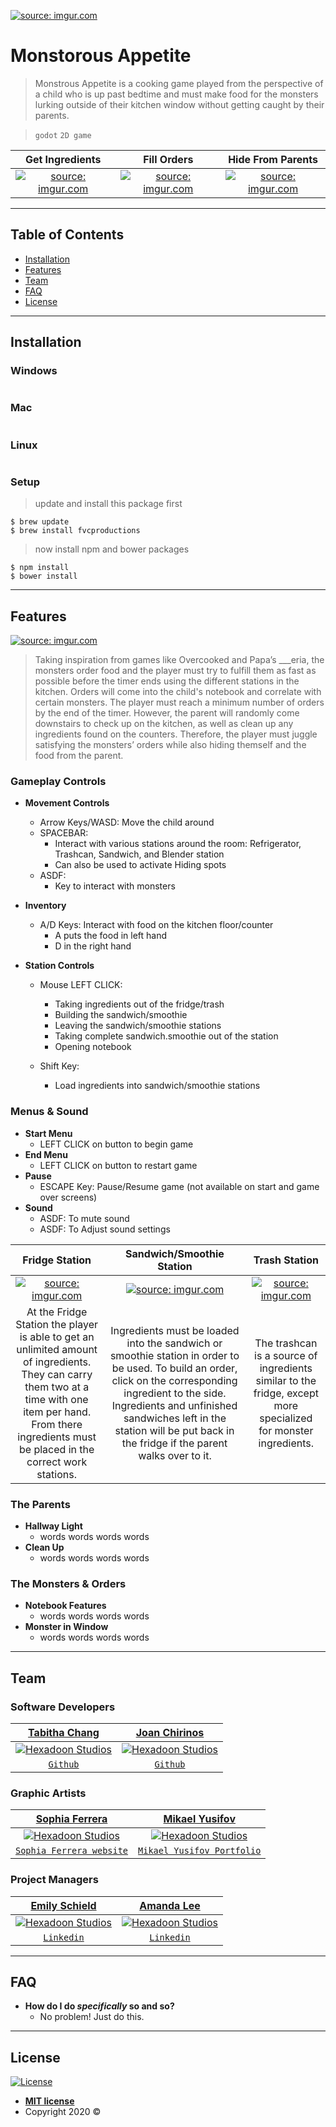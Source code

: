 <a href="https://imgur.com/ZcroWcH"><img src="https://i.imgur.com/ZcroWcH.jpg" title="source: imgur.com" /></a>

# Monstorous Appetite

> Monstrous Appetite is a cooking game played from the perspective of a child who is up past bedtime and must make food for the monsters lurking outside of their kitchen window without getting caught by their parents. 

> ``` godot ``` ``` 2D game ``` 

| <a target="_blank">**Get Ingredients**</a> | <a target="_blank">**Fill Orders**</a> | <a target="_blank">**Hide From Parents**</a> |
| :---: |:---:| :---:|
| <a href="https://imgur.com/cJRiBvo"><img src="https://i.imgur.com/cJRiBvo.png" title="source: imgur.com" /></a> | <a href="https://imgur.com/vTuJx5r"><img src="https://i.imgur.com/vTuJx5r.png" title="source: imgur.com" /></a> | <a href="https://imgur.com/WyevvNr"><img src="https://i.imgur.com/WyevvNr.png" title="source: imgur.com" /></a>  |


---

## Table of Contents

- [Installation](#installation)
- [Features](#features)
- [Team](#team)
- [FAQ](#faq)
- [License](#license)

---

## Installation

### Windows
``` code code
```

### Mac
``` code code
```

### Linux
``` code code
```

### Setup

> update and install this package first

```shell
$ brew update
$ brew install fvcproductions
```

> now install npm and bower packages

```shell
$ npm install
$ bower install
```

---

## Features
<a href="https://imgur.com/XhCBl3E"><img src="https://i.imgur.com/XhCBl3E.png" title="source: imgur.com" /></a>

 > Taking inspiration from games like Overcooked and Papa’s ___eria, the monsters order food and the player must try to fulfill them as fast as possible before the timer ends using the different stations in the kitchen. Orders will come into the child's notebook and correlate with certain monsters. The player must reach a minimum number of orders by the end of the timer. However, the parent will randomly come downstairs to check up on the kitchen, as well as clean up any ingredients found on the counters. Therefore, the player must juggle satisfying the monsters’ orders while also hiding themself and the food from the parent.


### Gameplay Controls

- **Movement Controls**
    - Arrow Keys/WASD: Move the child around
    - SPACEBAR: 
      - Interact with various stations around the room: Refrigerator, Trashcan, Sandwich, and Blender station
      - Can also be used to activate Hiding spots
    - ASDF:
      - Key to interact with monsters

- **Inventory**
    - A/D Keys: Interact with food on the kitchen floor/counter 
      - A puts the food in left hand 
      - D in the right hand
    
- **Station Controls**
    - Mouse LEFT CLICK: 
      - Taking ingredients out of the fridge/trash
      - Building the sandwich/smoothie
      - Leaving the sandwich/smoothie stations
      - Taking complete sandwich.smoothie out of the station
      - Opening notebook
    
    - Shift Key:
       - Load ingredients into sandwich/smoothie stations


### Menus & Sound
- **Start Menu**
    - LEFT CLICK on button to begin game 
- **End Menu**
    - LEFT CLICK on button to restart game
- **Pause**
    - ESCAPE Key: Pause/Resume game (not available on start and game over screens)
- **Sound**
    - ASDF: To mute sound
    - ASDF: To Adjust sound settings
    
| <a target="_blank">**Fridge Station**</a> | <a target="_blank">**Sandwich/Smoothie Station**</a> | <a target="_blank">**Trash Station**</a> |
| :---: |:---:| :---:|
| <a href="https://imgur.com/cJRiBvo"><img src="https://i.imgur.com/cJRiBvo.png" title="source: imgur.com" /></a>  | <a href="https://imgur.com/Ge6wCHk"><img src="https://i.imgur.com/Ge6wCHk.png" title="source: imgur.com" /></a> | <a href="https://imgur.com/ltUxMia"><img src="https://i.imgur.com/ltUxMia.png" title="source: imgur.com" /></a>  |
| <a target="_blank"> At the Fridge Station the player is able to get an unlimited amount of ingredients. They can carry them two at a time with one item per hand. From there ingredients must be placed in the correct work stations. </a> | <a  target="_blank"> Ingredients must be loaded into the sandwich or smoothie station in order to be used. To build an order, click on the corresponding ingredient to the side. Ingredients and unfinished sandwiches left in the station will be put back in the fridge if the parent walks over to it. </a> | <a  target="_blank"> The trashcan is a source of ingredients similar to the fridge, except more specialized for monster ingredients. </a> |
    
### The Parents
- **Hallway Light**
    - words words words words
- **Clean Up**
    - words words words words
    
### The Monsters & Orders
 - **Notebook Features**
    - words words words words
- **Monster in Window**
    - words words words words
    
---

## Team

### Software Developers
| <a href="https://github.com/ahtibat1" target="_blank">**Tabitha Chang**</a> | <a href="https://github.com/JoanChirinos" target="_blank">**Joan Chirinos**</a> |
| :---: | :---: |
| [![Hexadoon Studios](https://avatars3.githubusercontent.com/u/16783371?s=400&u=71320dfbb23ff16f4f11cad8e424f8692003b601&v=4&s=200)](https://github.com/ahtibat1)    | [![Hexadoon Studios](https://avatars0.githubusercontent.com/u/33497201?s=400&u=d2b6af5c66e92cf4373464d7ce6daa16ca9e9447&v=4&s=200)](https://github.com/JoanChirinos) |
| <a href="https://github.com/ahtibat1" target="_blank">`Github`</a> | <a href="https://github.com/JoanChirinos" target="_blank">`Github`</a> |

### Graphic Artists
| <a href="https://github.com/sophferrera" target="_blank">**Sophia Ferrera**</a> | <a href="https://github.com/mikaelyusifov" target="_blank">**Mikael Yusifov**</a> |
| :---: | :---: |
| [![Hexadoon Studios](https://avatars0.githubusercontent.com/u/54869046?s=400&u=6de4d6946e8e10ba649b76d6d7b6e41e4367b375&v=4&s=200)](https://github.com/sophferrera)    | [![Hexadoon Studios](https://avatars0.githubusercontent.com/u/66186217?s=400&v=4&s=200)](https://github.com/mikaelyusifov) |
| <a href="https://slf445.myportfolio.com/about-me" target="_blank">`Sophia Ferrera website`</a> | <a href="https://www.artstation.com/mikael_mickey" target="_blank">`Mikael Yusifov Portfolio`</a> |

### Project Managers
| <a href="https://github.com/E-schield" target="_blank">**Emily Schield**</a> | <a href="https://github.com/amanda350" target="_blank">**Amanda Lee**</a> |
| :---: | :---: |
| [![Hexadoon Studios](https://avatars2.githubusercontent.com/u/65874973?s=460&u=6d99e91202e6e96bc809a8d0813406872046e60c&v=4&s=200)](https://github.com/E-schield)    | [![Hexadoon Studios](https://avatars1.githubusercontent.com/u/66491442?s=400&v=4&s=200)](https://github.com/amanda350) |
| <a href="https://www.linkedin.com/in/emily-schield-473046150/" target="_blank">`Linkedin`</a> | <a href="https://www.linkedin.com/in/alee000/" target="_blank">`Linkedin`</a> |

---

## FAQ

- **How do I do *specifically* so and so?**
    - No problem! Just do this.

---

## License

[![License](http://img.shields.io/:license-mit-blue.svg?style=flat-square)](http://badges.mit-license.org)

- **[MIT license](http://opensource.org/licenses/mit-license.php)**
- Copyright 2020 © 
